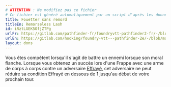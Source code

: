 ```yaml
---
# ATTENTION : Ne modifiez pas ce fichier
# Ce fichier est généré automatiquement par un script d'après les données du module Foundry VTT officiel et de sa traduction
title: Fouetter sans remord
titleEn: Remorseless Lash
id: iRztLGEK5OfjZTPg
urlFr: https://gitlab.com/pathfinder-fr/foundryvtt-pathfinder2-fr/-/blob/master/data/feats/iRztLGEK5OfjZTPg.htm
urlEn: https://gitlab.com/hooking/foundry-vtt---pathfinder-2e/-/blob/master/packs/data/feats.db/remorseless-lash.json
layout: dons
---
```

Vous êtes compétent lorsqu'il s'agit de battre un ennemi lorsque son moral flanche. Lorsque vous obtenez un succès lors d'une Frappe avec une arme de corps à corps contre un adversaire [Effrayé](../conditions/effrayé.md), cet adversaire ne peut réduire sa condition Effrayé en dessous de 1 jusqu'au début de votre prochain tour.
